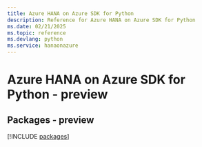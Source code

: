 ```yaml
---
title: Azure HANA on Azure SDK for Python
description: Reference for Azure HANA on Azure SDK for Python
ms.date: 02/21/2025
ms.topic: reference
ms.devlang: python
ms.service: hanaonazure
---
```

# Azure HANA on Azure SDK for Python - preview
## Packages - preview
[!INCLUDE [packages](hana-on-azure-index.md)]